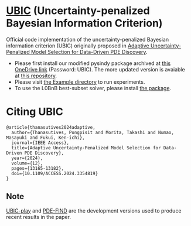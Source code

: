 # [UBIC](https://ieeexplore.ieee.org/document/10401233) (Uncertainty-penalized Bayesian Information Criterion)
Official code implementation of the uncertainty-penalized Bayesian information criterion (UBIC) originally proposed in [Adaptive Uncertainty-Penalized Model Selection for Data-Driven PDE Discovery](https://ieeexplore.ieee.org/document/10401233).

- Please first install our modified pysindy package archived at [this OneDrive link](https://chula-my.sharepoint.com/:u:/g/personal/pongpisit_t_alumni_chula_ac_th/EX7weU9tSe9BtbQjJXrGQG0Bxlj8d-nkEK6DZYsvLXbjhw) (Password: UBIC). The more updated version is avaiable at [this repository](https://github.com/Pongpisit-Thanasutives/pysindy).
- Please visit [the Example directory](Examples/) to run experiments.
- To use the L0BnB best-subset solver, please install [the package](https://github.com/Pongpisit-Thanasutives/l0bnb).

# Citing UBIC
```
@article{thanasutives2024adaptive,
  author={Thanasutives, Pongpisit and Morita, Takashi and Numao, Masayuki and Fukui, Ken-ichi},
  journal={IEEE Access},
  title={Adaptive Uncertainty-Penalized Model Selection for Data-Driven PDE Discovery},
  year={2024},
  volume={12},
  pages={13165-13182},
  doi={10.1109/ACCESS.2024.3354819}
}
```

## Note
[UBIC-play](https://github.com/Pongpisit-Thanasutives/UBIC-play) and [PDE-FIND](https://github.com/Pongpisit-Thanasutives/PDE-FIND) are the development versions used to produce recent results in the paper.

